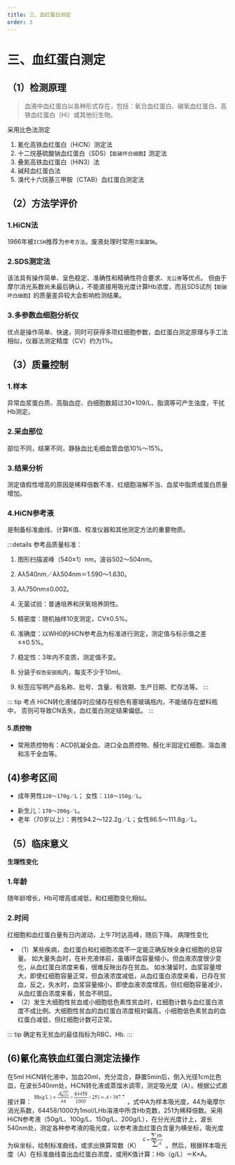 ```yaml
---
title: 三、血红蛋白测定
order: 3
---
```

<!--startPrint-->

# 三、血红蛋白测定

## （1）检测原理

> 血液中血红蛋白以各种形式存在，包括：氧合血红蛋白、碳氧血红蛋白、高铁血红蛋白（Hi）或其他衍生物。

采用比色法测定
1. 氰化高铁血红蛋白（HiCN）测定法
2. 十二烷基硫酸钠血红蛋白（SDS）`【能破坏白细胞】`测定法
3. 叠氮高铁血红蛋白（HiN3）法
4. 碱羟血红蛋白法
5. 溴代十六烷基三甲胺（CTAB）血红蛋白测定法

## （2）方法学评价

### 1.HiCN法

1966年被`ICSH`推荐为`参考方法`。废液处理时常用`次氯酸钠`。

### 2.SDS测定法

该法具有操作简单、呈色稳定、准确性和精确性符合要求、`无公害`等优点。
但由于摩尔消光系数尚未最后确认，不能直接用吸光度计算Hb浓度，而且SDS试剂`【能破坏白细胞】`的质量差异较大会影响检测结果。

### 3.多参数血细胞分析仪

优点是操作简单、快速，同时可获得多项红细胞参数，血红蛋白测定原理与手工法相似，仪器法测定精度（CV）约为1%。

## （3）质量控制

### 1.样本

异常血浆蛋白质、高脂血症、白细胞数超过30×109/L、脂滴等可产生浊度，干扰Hb测定。

### 2.采血部位

部位不同，结果不同，静脉血比毛细血管血低10%～15%。

### 3.结果分析

测定值假性增高的原因是稀释倍数不准、红细胞溶解不当、血浆中脂质或蛋白质量增加。

### 4.HiCN参考液

是制备标准曲线、计算K值、校准仪器和其他测定方法的重要物质。

:::details 参考品质量标准：

1. 图形扫描波峰（540±1）nm，波谷502～504nm。

1. Aλ540nm／Aλ504nm＝1.590～1.630。

1. Aλ750nm≤0.002。

1. 无菌试验：普通培养和厌氧培养阴性。

1. 精密度：随机抽样10支测定，CV≤0.5%。

1. 准确度：以WH0的HiCN参考品为标准进行测定，测定值与标示值之差≤±0.5%。

1. 稳定性：3年内不变质，测定值不变。

1. 分装于`棕色安瓿瓶`内，每支不少于10ml。

1. 标签应写明产品名称、批号、含量、有效期、生产日期、贮存法等。
:::

::: tip 考点
  HiCN转化液储存时应储存在棕色有塞玻璃瓶内，不能储存在塑料瓶中，
  否则可导致CN丢失，血红蛋白测定结果偏低。
:::

#### 5.质控物

- 常用质控物有：ACD抗凝全血、进口全血质控物、醛化半固定红细胞、溶血液和冻干全血等。

## (4)参考区间

- 成年男性`120～170g／L`； 女性：`110～150g／L`。
* 新生儿：`170～200g／L`。
* 老年（70岁以上）：男性94.2～122.2g／L；女性86.5～111.8g／L。

## （5）临床意义

**生理性变化**

### 1.年龄

随年龄增长，Hb可增高或减低，和红细胞变化相似。

### 2.时间

红细胞和血红蛋白量有日内波动，上午7时达高峰，随后下降。
 病理性变化

* （1）某些疾病，血红蛋白和红细胞浓度不一定能正确反映全身红细胞的总容量。
如大量失血时，在补充液体前，虽循环血容量缩小，但血液浓度很少变化，从血红蛋白浓度来看，很难反映出存在贫血。
如水潴留时，血浆容量增大，即使红细胞容量正常，但血液浓度减低，从血红蛋白浓度来看，已存在贫血，反之，失水时，血浆容量缩小，即使血液浓度增高，但红细胞容量减少，从血红蛋白浓度来看，贫血不明显。
* （2）发生大细胞性贫血或小细胞低色素性贫血时，红细胞计数与血红蛋白浓度不成比例。大细胞性贫血的血红蛋白浓度相对偏高，小细胞低色素贫血的血红蛋白减低，但红细胞计数可正常。

::: tip 确定有无贫血的最佳指标为RBC、Hb.
:::

## (6)氰化高铁血红蛋白测定法操作

在5ml HiCN转化液中，加血20ml，充分混合，静置5min后，倒入光径1cm比色皿，在波长540nm处，HiCN转化液或蒸馏水调零，测定吸光度（A）。根据公式直接计算：
![img.png](img.png)
，式中A为样本吸光度，44为毫摩尔消光系数，64458/1000为1mol/LHb溶液中所含Hb克数，251为稀释倍数。采用HiCN参考液（50g/L、100g/L、150g/L、200g/L），在分光光度计上，波长540nm处，测定各种参考液的吸光度，以参考液血红蛋白含量为横坐标，吸光度为纵坐标，绘制标准曲线，或求出换算常数（K）
![img_1.png](img_1.png)
。然后，根据样本吸光度（A）在标准曲线查出血红蛋白浓度，或用K值计算：Hb（g/L）＝K×A。


<!--endPrint-->
<beiti/>
